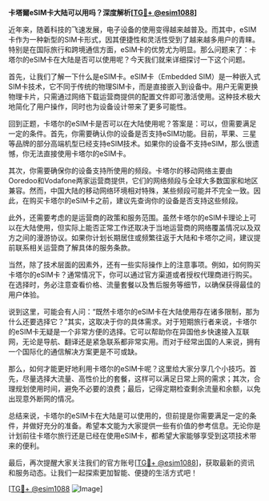 **卡塔爾eSIM卡大陆可以用吗？深度解析[[TG💪+ @esim1088](https://t.me/s/esim1088)]**

近年来，随着科技的飞速发展，电子设备的使用变得越来越普及。而其中，eSIM卡作为一种新型的SIM卡形式，因其便捷性和灵活性受到了越来越多用户的青睐。特别是在国际旅行和跨境通信方面，eSIM卡的优势尤为明显。那么问题来了：卡塔尔的eSIM卡在大陆是否可以使用呢？今天我们就来详细探讨一下这个问题。

首先，让我们了解一下什么是eSIM卡。eSIM卡（Embedded SIM）是一种嵌入式SIM卡技术，它不同于传统的物理SIM卡，而是直接嵌入到设备中。用户无需更换物理卡片，只需通过网络下载运营商提供的配置文件即可激活使用。这种技术极大地简化了用户操作，同时也为设备设计带来了更多可能性。

回到正题，卡塔尔的eSIM卡是否可以在大陆使用呢？答案是：可以，但需要满足一定的条件。首先，你需要确认你的设备是否支持eSIM功能。目前，苹果、三星等品牌的部分高端机型已经支持eSIM技术。如果你的设备不支持eSIM，那么很遗憾，你无法直接使用卡塔尔的eSIM卡。

其次，你需要确保你的设备支持所使用的频段。卡塔尔的移动网络主要由Ooredoo和Vodafone两家运营商提供，它们的网络频段与全球大多数国家和地区兼容。然而，中国大陆的移动网络环境相对特殊，某些频段可能并不完全一致。因此，在购买卡塔尔的eSIM卡之前，建议先查询你的设备是否支持这些频段。

此外，还需要考虑的是运营商的政策和服务范围。虽然卡塔尔的eSIM卡理论上可以在大陆使用，但实际上能否正常工作还取决于当地运营商的网络覆盖情况以及双方之间的漫游协议。如果你计划长期居住或频繁往返于大陆和卡塔尔之间，建议提前联系相关运营商了解具体的服务条款。

当然，除了技术层面的因素外，还有一些实际操作上的注意事项。例如，如何购买卡塔尔的eSIM卡？通常情况下，你可以通过官方渠道或者授权代理商进行购买。在选择时，务必注意查看价格、流量套餐以及售后服务等细节，以确保获得最佳的用户体验。

说到这里，可能会有人问：“既然卡塔尔的eSIM卡在大陆使用存在诸多限制，那为什么还要选择它？”其实，这取决于你的具体需求。对于短期旅行者来说，卡塔尔的eSIM卡无疑是一个非常方便的选择。它可以帮助你在异国他乡快速接入互联网，无论是导航、翻译还是紧急联系都非常实用。而对于经常出国的人来说，拥有一个国际化的通信解决方案更是不可或缺。

那么，如何才能更好地利用卡塔尔的eSIM卡呢？这里给大家分享几个小技巧。首先，尽量选择大流量、高性价比的套餐，这样可以满足日常上网的需求；其次，合理规划使用时间，避免不必要的浪费；最后，记得定期检查剩余流量和余额，以免出现意外断网的情况。

总结来说，卡塔尔的eSIM卡在大陆是可以使用的，但前提是你需要满足一定的条件，并做好充分的准备。希望本文能为大家提供一些有价值的参考信息。无论你是计划前往卡塔尔旅行还是已经在使用eSIM卡，都希望大家能够享受到这项技术带来的便利。

最后，再次提醒大家关注我们的官方账号[[TG💪+ @esim1088](https://t.me/s/esim1088)]，获取最新的资讯和服务动态。让我们一起探索更加智能、便捷的生活方式吧！

[[TG💪+ @esim1088](https://t.me/s/esim1088) ![Image](https://i.postimg.cc/4NQfJmqS/Snipaste-2025-05-13-00-14-12.png)]